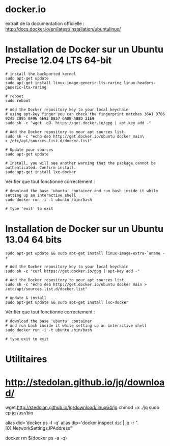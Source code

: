 docker.io
==========

extrait de la documentation officielle : http://docs.docker.io/en/latest/installation/ubuntulinux/

Installation de Docker sur un Ubuntu Precise 12.04 LTS 64-bit
=============================================================
```
# install the backported kernel
sudo apt-get update
sudo apt-get install linux-image-generic-lts-raring linux-headers-generic-lts-raring

# reboot
sudo reboot
```

```
# Add the Docker repository key to your local keychain
# using apt-key finger you can check the fingerprint matches 36A1 D786 9245 C895 0F96 6E92 D857 6A8B A88D 21E9
sudo sh -c "wget -qO- https://get.docker.io/gpg | apt-key add -"

# Add the Docker repository to your apt sources list.
sudo sh -c "echo deb http://get.docker.io/ubuntu docker main\
> /etc/apt/sources.list.d/docker.list"

# Update your sources
sudo apt-get update

# Install, you will see another warning that the package cannot be authenticated. Confirm install.
sudo apt-get install lxc-docker
```
Vérifier que tout fonctionne correctement :
```
# download the base 'ubuntu' container and run bash inside it while setting up an interactive shell
sudo docker run -i -t ubuntu /bin/bash

# type 'exit' to exit
```


Installation de Docker sur un Ubuntu 13.04 64 bits
==================================================
```
sudo apt-get update && sudo apt-get install linux-image-extra-`uname -r`

# Add the Docker repository key to your local keychain
sudo sh -c "curl https://get.docker.io/gpg | apt-key add -"

# Add the Docker repository to your apt sources list.
sudo sh -c "echo deb http://get.docker.io/ubuntu docker main > /etc/apt/sources.list.d/docker.list"

# update & install
sudo apt-get update && sudo apt-get install lxc-docker
```

Vérifier que tout fonctionne correctement :
```
# download the base 'ubuntu' container
# and run bash inside it while setting up an interactive shell
sudo docker run -i -t ubuntu /bin/bash

# type exit to exit
```


Utilitaires
===========
# http://stedolan.github.io/jq/download/
wget http://stedolan.github.io/jq/download/linux64/jq
chmod +x ./jq
sudo cp jq /usr/bin

alias did='docker ps -l -q'
alias dip='docker inspect `did` | jq -r ".[0].NetworkSettings.IPAddress"'

docker rm $(docker ps -a -q)